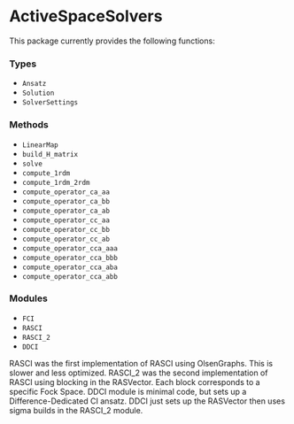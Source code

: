 # ActiveSpaceSolvers

This package currently provides the following functions:

### Types
- `Ansatz`
- `Solution`
- `SolverSettings`

### Methods 
- `LinearMap`
- `build_H_matrix`
- `solve `
- `compute_1rdm`
- `compute_1rdm_2rdm`
- `compute_operator_ca_aa`
- `compute_operator_ca_bb`
- `compute_operator_ca_ab`
- `compute_operator_cc_aa`
- `compute_operator_cc_bb`
- `compute_operator_cc_ab`
- `compute_operator_cca_aaa`
- `compute_operator_cca_bbb`
- `compute_operator_cca_aba`
- `compute_operator_cca_abb`

### Modules
- `FCI`
- `RASCI`
- `RASCI_2`
- `DDCI`

RASCI was the first implementation of RASCI using OlsenGraphs.
This is slower and less optimized.
RASCI_2 was the second implementation of RASCI using blocking
in the RASVector. Each block corresponds to a specific Fock Space.
DDCI module is minimal code, but sets up a Difference-Dedicated CI
ansatz. DDCI just sets up the RASVector then uses sigma builds in the
RASCI_2 module.
